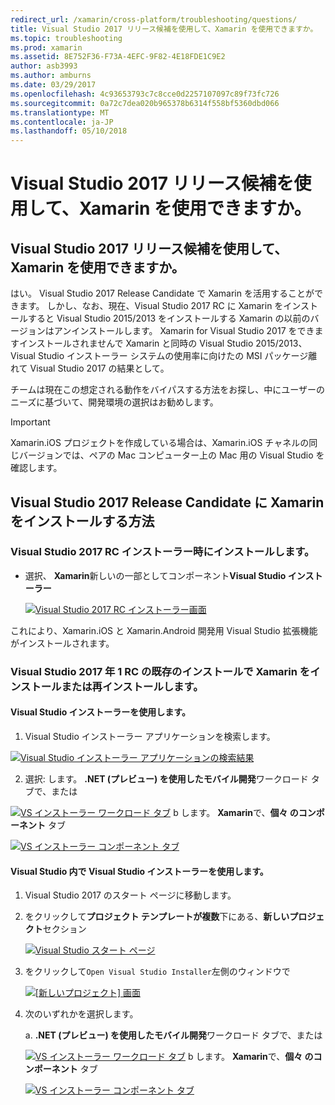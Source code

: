 ```yaml
---
redirect_url: /xamarin/cross-platform/troubleshooting/questions/
title: Visual Studio 2017 リリース候補を使用して、Xamarin を使用できますか。
ms.topic: troubleshooting
ms.prod: xamarin
ms.assetid: 8E752F36-F73A-4EFC-9F82-4E18FDE1C9E2
author: asb3993
ms.author: amburns
ms.date: 03/29/2017
ms.openlocfilehash: 4c93653793c7c8cce0d2257107097c89f73fc726
ms.sourcegitcommit: 0a72c7dea020b965378b6314f558bf5360dbd066
ms.translationtype: MT
ms.contentlocale: ja-JP
ms.lasthandoff: 05/10/2018
---
```

# <a name="can-i-use-visual-studio-2017-release-candidate-with-xamarin"></a>Visual Studio 2017 リリース候補を使用して、Xamarin を使用できますか。

## <a name="can-i-use-visual-studio-2017-release-candidate-with-xamarin"></a>Visual Studio 2017 リリース候補を使用して、Xamarin を使用できますか。

はい。 Visual Studio 2017 Release Candidate で Xamarin を活用することができます。 しかし、なお、現在、Visual Studio 2017 RC に Xamarin をインストールすると Visual Studio 2015/2013 をインストールする Xamarin の以前のバージョンはアンインストールします。 Xamarin for Visual Studio 2017 をできますインストールされませんで Xamarin と同時の Visual Studio 2015/2013、Visual Studio インストーラー システムの使用率に向けたの MSI パッケージ離れて Visual Studio 2017 の結果として。

チームは現在この想定される動作をバイパスする方法をお探し、中にユーザーのニーズに基づいて、開発環境の選択はお勧めします。 

> [!IMPORTANT]
> Xamarin.iOS プロジェクトを作成している場合は、Xamarin.iOS チャネルの同じバージョンでは、ペアの Mac コンピューター上の Mac 用の Visual Studio を確認します。

## <a name="how-do-i-install-xamarin-to-visual-studio-2017-release-candidate"></a>Visual Studio 2017 Release Candidate に Xamarin をインストールする方法

### <a name="installing-during-the-visual-studio-2017-rc-installer"></a>Visual Studio 2017 RC インストーラー時にインストールします。

* 選択、 **Xamarin**新しいの一部としてコンポーネント**Visual Studio インストーラー**

  [![](visualstudio-2017-rc-images/install1-sml.png "Visual Studio 2017 RC インストーラー画面")](visualstudio-2017-rc-images/install1-orig.png#lightbox)

これにより、Xamarin.iOS と Xamarin.Android 開発用 Visual Studio 拡張機能がインストールされます。

### <a name="installing-or-reinstalling-xamarin-in-an-existing-installation-of-visual-studio-2017-rc"></a>Visual Studio 2017 年 1 RC の既存のインストールで Xamarin をインストールまたは再インストールします。

#### <a name="using-the-visual-studio-installer"></a>Visual Studio インストーラーを使用します。

1. Visual Studio インストーラー アプリケーションを検索します。

  [![](visualstudio-2017-rc-images/reinstall1-sml.png "Visual Studio インストーラー アプリケーションの検索結果")](visualstudio-2017-rc-images/reinstall1-orig.png#lightbox)

2. 選択: します。 **.NET (プレビュー) を使用したモバイル開発**ワークロード タブで、または

  [![](visualstudio-2017-rc-images/reinstall2-sml.png "VS インストーラー ワークロード タブ")](visualstudio-2017-rc-images/reinstall2-orig.png#lightbox) b します。 **Xamarin**で、**個々 のコンポーネント** タブ

  [![](visualstudio-2017-rc-images/reinstall3-sml.png "VS インストーラー コンポーネント タブ")](visualstudio-2017-rc-images/reinstall3-orig.png#lightbox)

#### <a name="using-the-visual-studio-installer-within-visual-studio"></a>Visual Studio 内で Visual Studio インストーラーを使用します。
1. Visual Studio 2017 のスタート ページに移動します。
2. をクリックして**プロジェクト テンプレートが複数**下にある、**新しいプロジェクト**セクション

    [![](visualstudio-2017-rc-images/reinstall4-sml.png "Visual Studio スタート ページ")](visualstudio-2017-rc-images/reinstall4-orig.png#lightbox)
3. をクリックして`Open Visual Studio Installer`左側のウィンドウで

    [![](visualstudio-2017-rc-images/reinstall5-sml.png "[新しいプロジェクト] 画面")](visualstudio-2017-rc-images/reinstall5-orig.png#lightbox)
4. 次のいずれかを選択します。
    
    a.  **.NET (プレビュー) を使用したモバイル開発**ワークロード タブで、または

    [![](visualstudio-2017-rc-images/reinstall2-sml.png "VS インストーラー ワークロード タブ")](visualstudio-2017-rc-images/reinstall2-orig.png#lightbox) b します。 **Xamarin**で、**個々 のコンポーネント** タブ

    [![](visualstudio-2017-rc-images/reinstall3-sml.png "VS インストーラー コンポーネント タブ")](visualstudio-2017-rc-images/reinstall3-orig.png#lightbox)
